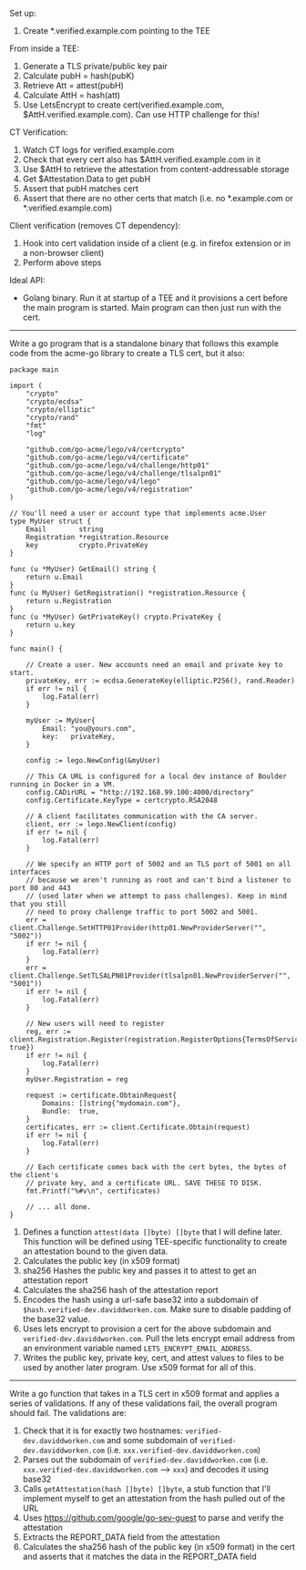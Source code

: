 Set up:
1. Create *.verified.example.com pointing to the TEE

From inside a TEE:
1. Generate a TLS private/public key pair 
2. Calculate pubH = hash(pubK)
3. Retrieve Att = attest(pubH)
4. Calculate AttH = hash(att)
5. Use LetsEncrypt to create cert(verified.example.com, $AttH.verified.example.com). Can use HTTP challenge for this!

CT Verification:
1. Watch CT logs for verified.example.com
2. Check that every cert also has $AttH.verified.example.com in it 
3. Use $AttH to retrieve the attestation from content-addressable storage 
4. Get $Attestation.Data to get pubH
5. Assert that pubH matches cert 
6. Assert that there are no other certs that match (i.e. no *.example.com or *.verified.example.com)

Client verification (removes CT dependency):
1. Hook into cert validation inside of a client (e.g. in firefox extension or in a non-browser client)
2. Perform above steps 

Ideal API:
* Golang binary. Run it at startup of a TEE and it provisions a cert before the main program is started. Main program can then just run with the cert.

----

Write a go program that is a standalone binary that follows this example code from the acme-go library to create a TLS cert, but it also:

```
package main

import (
	"crypto"
	"crypto/ecdsa"
	"crypto/elliptic"
	"crypto/rand"
	"fmt"
	"log"

	"github.com/go-acme/lego/v4/certcrypto"
	"github.com/go-acme/lego/v4/certificate"
	"github.com/go-acme/lego/v4/challenge/http01"
	"github.com/go-acme/lego/v4/challenge/tlsalpn01"
	"github.com/go-acme/lego/v4/lego"
	"github.com/go-acme/lego/v4/registration"
)

// You'll need a user or account type that implements acme.User
type MyUser struct {
	Email        string
	Registration *registration.Resource
	key          crypto.PrivateKey
}

func (u *MyUser) GetEmail() string {
	return u.Email
}
func (u MyUser) GetRegistration() *registration.Resource {
	return u.Registration
}
func (u *MyUser) GetPrivateKey() crypto.PrivateKey {
	return u.key
}

func main() {

	// Create a user. New accounts need an email and private key to start.
	privateKey, err := ecdsa.GenerateKey(elliptic.P256(), rand.Reader)
	if err != nil {
		log.Fatal(err)
	}

	myUser := MyUser{
		Email: "you@yours.com",
		key:   privateKey,
	}

	config := lego.NewConfig(&myUser)

	// This CA URL is configured for a local dev instance of Boulder running in Docker in a VM.
	config.CADirURL = "http://192.168.99.100:4000/directory"
	config.Certificate.KeyType = certcrypto.RSA2048

	// A client facilitates communication with the CA server.
	client, err := lego.NewClient(config)
	if err != nil {
		log.Fatal(err)
	}

	// We specify an HTTP port of 5002 and an TLS port of 5001 on all interfaces
	// because we aren't running as root and can't bind a listener to port 80 and 443
	// (used later when we attempt to pass challenges). Keep in mind that you still
	// need to proxy challenge traffic to port 5002 and 5001.
	err = client.Challenge.SetHTTP01Provider(http01.NewProviderServer("", "5002"))
	if err != nil {
		log.Fatal(err)
	}
	err = client.Challenge.SetTLSALPN01Provider(tlsalpn01.NewProviderServer("", "5001"))
	if err != nil {
		log.Fatal(err)
	}

	// New users will need to register
	reg, err := client.Registration.Register(registration.RegisterOptions{TermsOfServiceAgreed: true})
	if err != nil {
		log.Fatal(err)
	}
	myUser.Registration = reg

	request := certificate.ObtainRequest{
		Domains: []string{"mydomain.com"},
		Bundle:  true,
	}
	certificates, err := client.Certificate.Obtain(request)
	if err != nil {
		log.Fatal(err)
	}

	// Each certificate comes back with the cert bytes, the bytes of the client's
	// private key, and a certificate URL. SAVE THESE TO DISK.
	fmt.Printf("%#v\n", certificates)

	// ... all done.
}
```

1. Defines a function `attest(data []byte) []byte` that I will define later. This function will be defined using TEE-specific functionality to create an attestation bound to the given data.
2. Calculates the public key (in x509 format)
3. sha256 Hashes the public key and passes it to attest to get an attestation report 
4. Calculates the sha256 hash of the attestation report 
5. Encodes the hash using a url-safe base32 into a subdomain of `$hash.verified-dev.daviddworken.com`. Make sure to disable padding of the base32 value.
6. Uses lets encrypt to provision a cert for the above subdomain and `verified-dev.daviddworken.com`. Pull the lets encrypt email address from an environment variable named `LETS_ENCRYPT_EMAIL_ADDRESS`.
7. Writes the public key, private key, cert, and attest values to files to be used by another later program. Use x509 format for all of this. 

----

Write a go function that takes in a TLS cert in x509 format and applies a series of validations. If any of these validations fail, the overall program should fail. The validations are:

1. Check that it is for exactly two hostnames: `verified-dev.daviddworken.com` and some subdomain of `verified-dev.daviddworken.com` (i.e. `xxx.verified-dev.daviddworken.com`)
2. Parses out the subdomain of `verified-dev.daviddworken.com` (i.e. `xxx.verified-dev.daviddworken.com` --> `xxx`) and decodes it using base32 
3. Calls `getAttestation(hash []byte) []byte`, a stub function that I'll implement myself to get an attestation from the hash pulled out of the URL 
4. Uses https://github.com/google/go-sev-guest to parse and verify the attestation
5. Extracts the REPORT_DATA field from the attestation
6. Calculates the sha256 hash of the public key (in x509 format) in the cert and asserts that it matches the data in the REPORT_DATA field 